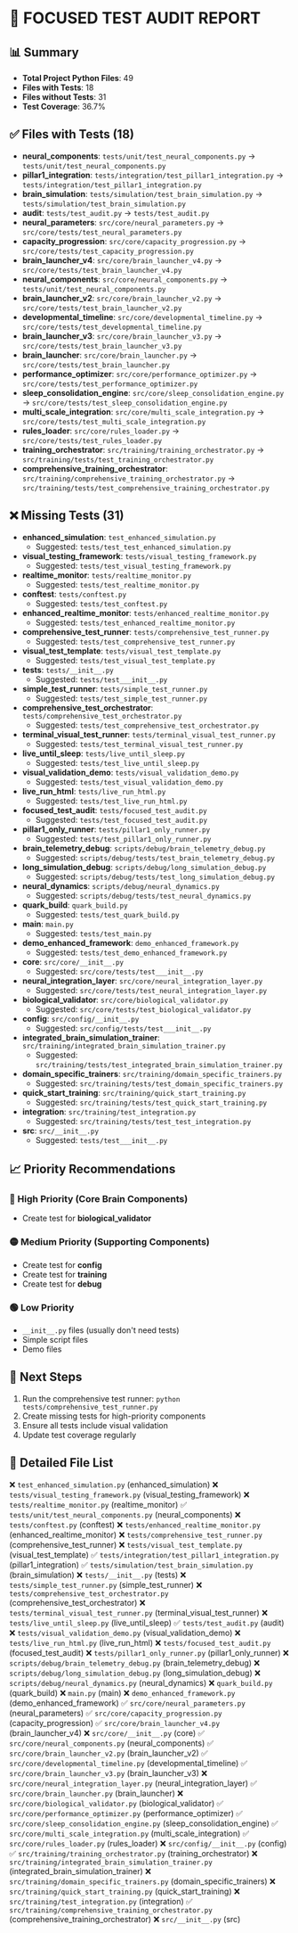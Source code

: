 
# 🧪 FOCUSED TEST AUDIT REPORT

## 📊 Summary
- **Total Project Python Files**: 49
- **Files with Tests**: 18
- **Files without Tests**: 31
- **Test Coverage**: 36.7%

## ✅ Files with Tests (18)
- **neural_components**: `tests/unit/test_neural_components.py` → `tests/unit/test_neural_components.py`
- **pillar1_integration**: `tests/integration/test_pillar1_integration.py` → `tests/integration/test_pillar1_integration.py`
- **brain_simulation**: `tests/simulation/test_brain_simulation.py` → `tests/simulation/test_brain_simulation.py`
- **audit**: `tests/test_audit.py` → `tests/test_audit.py`
- **neural_parameters**: `src/core/neural_parameters.py` → `src/core/tests/test_neural_parameters.py`
- **capacity_progression**: `src/core/capacity_progression.py` → `src/core/tests/test_capacity_progression.py`
- **brain_launcher_v4**: `src/core/brain_launcher_v4.py` → `src/core/tests/test_brain_launcher_v4.py`
- **neural_components**: `src/core/neural_components.py` → `tests/unit/test_neural_components.py`
- **brain_launcher_v2**: `src/core/brain_launcher_v2.py` → `src/core/tests/test_brain_launcher_v2.py`
- **developmental_timeline**: `src/core/developmental_timeline.py` → `src/core/tests/test_developmental_timeline.py`
- **brain_launcher_v3**: `src/core/brain_launcher_v3.py` → `src/core/tests/test_brain_launcher_v3.py`
- **brain_launcher**: `src/core/brain_launcher.py` → `src/core/tests/test_brain_launcher.py`
- **performance_optimizer**: `src/core/performance_optimizer.py` → `src/core/tests/test_performance_optimizer.py`
- **sleep_consolidation_engine**: `src/core/sleep_consolidation_engine.py` → `src/core/tests/test_sleep_consolidation_engine.py`
- **multi_scale_integration**: `src/core/multi_scale_integration.py` → `src/core/tests/test_multi_scale_integration.py`
- **rules_loader**: `src/core/rules_loader.py` → `src/core/tests/test_rules_loader.py`
- **training_orchestrator**: `src/training/training_orchestrator.py` → `src/training/tests/test_training_orchestrator.py`
- **comprehensive_training_orchestrator**: `src/training/comprehensive_training_orchestrator.py` → `src/training/tests/test_comprehensive_training_orchestrator.py`

## ❌ Missing Tests (31)
- **enhanced_simulation**: `test_enhanced_simulation.py`
  - Suggested: `tests/test_test_enhanced_simulation.py`
- **visual_testing_framework**: `tests/visual_testing_framework.py`
  - Suggested: `tests/test_visual_testing_framework.py`
- **realtime_monitor**: `tests/realtime_monitor.py`
  - Suggested: `tests/test_realtime_monitor.py`
- **conftest**: `tests/conftest.py`
  - Suggested: `tests/test_conftest.py`
- **enhanced_realtime_monitor**: `tests/enhanced_realtime_monitor.py`
  - Suggested: `tests/test_enhanced_realtime_monitor.py`
- **comprehensive_test_runner**: `tests/comprehensive_test_runner.py`
  - Suggested: `tests/test_comprehensive_test_runner.py`
- **visual_test_template**: `tests/visual_test_template.py`
  - Suggested: `tests/test_visual_test_template.py`
- **tests**: `tests/__init__.py`
  - Suggested: `tests/test___init__.py`
- **simple_test_runner**: `tests/simple_test_runner.py`
  - Suggested: `tests/test_simple_test_runner.py`
- **comprehensive_test_orchestrator**: `tests/comprehensive_test_orchestrator.py`
  - Suggested: `tests/test_comprehensive_test_orchestrator.py`
- **terminal_visual_test_runner**: `tests/terminal_visual_test_runner.py`
  - Suggested: `tests/test_terminal_visual_test_runner.py`
- **live_until_sleep**: `tests/live_until_sleep.py`
  - Suggested: `tests/test_live_until_sleep.py`
- **visual_validation_demo**: `tests/visual_validation_demo.py`
  - Suggested: `tests/test_visual_validation_demo.py`
- **live_run_html**: `tests/live_run_html.py`
  - Suggested: `tests/test_live_run_html.py`
- **focused_test_audit**: `tests/focused_test_audit.py`
  - Suggested: `tests/test_focused_test_audit.py`
- **pillar1_only_runner**: `tests/pillar1_only_runner.py`
  - Suggested: `tests/test_pillar1_only_runner.py`
- **brain_telemetry_debug**: `scripts/debug/brain_telemetry_debug.py`
  - Suggested: `scripts/debug/tests/test_brain_telemetry_debug.py`
- **long_simulation_debug**: `scripts/debug/long_simulation_debug.py`
  - Suggested: `scripts/debug/tests/test_long_simulation_debug.py`
- **neural_dynamics**: `scripts/debug/neural_dynamics.py`
  - Suggested: `scripts/debug/tests/test_neural_dynamics.py`
- **quark_build**: `quark_build.py`
  - Suggested: `tests/test_quark_build.py`
- **main**: `main.py`
  - Suggested: `tests/test_main.py`
- **demo_enhanced_framework**: `demo_enhanced_framework.py`
  - Suggested: `tests/test_demo_enhanced_framework.py`
- **core**: `src/core/__init__.py`
  - Suggested: `src/core/tests/test___init__.py`
- **neural_integration_layer**: `src/core/neural_integration_layer.py`
  - Suggested: `src/core/tests/test_neural_integration_layer.py`
- **biological_validator**: `src/core/biological_validator.py`
  - Suggested: `src/core/tests/test_biological_validator.py`
- **config**: `src/config/__init__.py`
  - Suggested: `src/config/tests/test___init__.py`
- **integrated_brain_simulation_trainer**: `src/training/integrated_brain_simulation_trainer.py`
  - Suggested: `src/training/tests/test_integrated_brain_simulation_trainer.py`
- **domain_specific_trainers**: `src/training/domain_specific_trainers.py`
  - Suggested: `src/training/tests/test_domain_specific_trainers.py`
- **quick_start_training**: `src/training/quick_start_training.py`
  - Suggested: `src/training/tests/test_quick_start_training.py`
- **integration**: `src/training/test_integration.py`
  - Suggested: `src/training/tests/test_test_integration.py`
- **src**: `src/__init__.py`
  - Suggested: `tests/test___init__.py`

## 📈 Priority Recommendations

### 🔴 High Priority (Core Brain Components)
- Create test for **biological_validator**

### 🟡 Medium Priority (Supporting Components)
- Create test for **config**
- Create test for **training**
- Create test for **debug**

### 🟢 Low Priority
- `__init__.py` files (usually don't need tests)
- Simple script files
- Demo files

## 🚀 Next Steps
1. Run the comprehensive test runner: `python tests/comprehensive_test_runner.py`
2. Create missing tests for high-priority components
3. Ensure all tests include visual validation
4. Update test coverage regularly

## 📁 Detailed File List
❌ `test_enhanced_simulation.py` (enhanced_simulation)
❌ `tests/visual_testing_framework.py` (visual_testing_framework)
❌ `tests/realtime_monitor.py` (realtime_monitor)
✅ `tests/unit/test_neural_components.py` (neural_components)
❌ `tests/conftest.py` (conftest)
❌ `tests/enhanced_realtime_monitor.py` (enhanced_realtime_monitor)
❌ `tests/comprehensive_test_runner.py` (comprehensive_test_runner)
❌ `tests/visual_test_template.py` (visual_test_template)
✅ `tests/integration/test_pillar1_integration.py` (pillar1_integration)
✅ `tests/simulation/test_brain_simulation.py` (brain_simulation)
❌ `tests/__init__.py` (tests)
❌ `tests/simple_test_runner.py` (simple_test_runner)
❌ `tests/comprehensive_test_orchestrator.py` (comprehensive_test_orchestrator)
❌ `tests/terminal_visual_test_runner.py` (terminal_visual_test_runner)
❌ `tests/live_until_sleep.py` (live_until_sleep)
✅ `tests/test_audit.py` (audit)
❌ `tests/visual_validation_demo.py` (visual_validation_demo)
❌ `tests/live_run_html.py` (live_run_html)
❌ `tests/focused_test_audit.py` (focused_test_audit)
❌ `tests/pillar1_only_runner.py` (pillar1_only_runner)
❌ `scripts/debug/brain_telemetry_debug.py` (brain_telemetry_debug)
❌ `scripts/debug/long_simulation_debug.py` (long_simulation_debug)
❌ `scripts/debug/neural_dynamics.py` (neural_dynamics)
❌ `quark_build.py` (quark_build)
❌ `main.py` (main)
❌ `demo_enhanced_framework.py` (demo_enhanced_framework)
✅ `src/core/neural_parameters.py` (neural_parameters)
✅ `src/core/capacity_progression.py` (capacity_progression)
✅ `src/core/brain_launcher_v4.py` (brain_launcher_v4)
❌ `src/core/__init__.py` (core)
✅ `src/core/neural_components.py` (neural_components)
✅ `src/core/brain_launcher_v2.py` (brain_launcher_v2)
✅ `src/core/developmental_timeline.py` (developmental_timeline)
✅ `src/core/brain_launcher_v3.py` (brain_launcher_v3)
❌ `src/core/neural_integration_layer.py` (neural_integration_layer)
✅ `src/core/brain_launcher.py` (brain_launcher)
❌ `src/core/biological_validator.py` (biological_validator)
✅ `src/core/performance_optimizer.py` (performance_optimizer)
✅ `src/core/sleep_consolidation_engine.py` (sleep_consolidation_engine)
✅ `src/core/multi_scale_integration.py` (multi_scale_integration)
✅ `src/core/rules_loader.py` (rules_loader)
❌ `src/config/__init__.py` (config)
✅ `src/training/training_orchestrator.py` (training_orchestrator)
❌ `src/training/integrated_brain_simulation_trainer.py` (integrated_brain_simulation_trainer)
❌ `src/training/domain_specific_trainers.py` (domain_specific_trainers)
❌ `src/training/quick_start_training.py` (quick_start_training)
❌ `src/training/test_integration.py` (integration)
✅ `src/training/comprehensive_training_orchestrator.py` (comprehensive_training_orchestrator)
❌ `src/__init__.py` (src)
